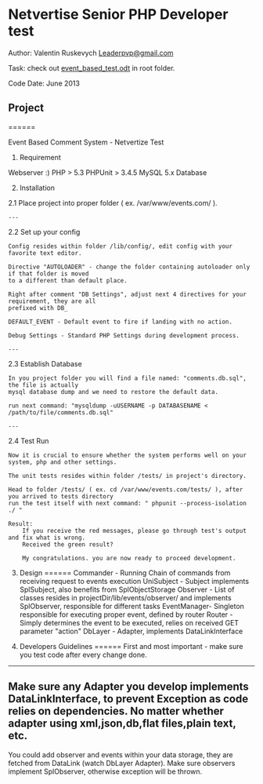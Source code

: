 
# Netvertise Senior PHP Developer test

Author: Valentin Ruskevych Leaderpvp@gmail.com

Task: check out [event_based_test.odt](event_based_test.odt) in root folder.

Code Date: June 2013

## Project
======

Event Based Comment System - Netvertize Test


1. Requirement

Webserver :)
PHP > 5.3
PHPUnit > 3.4.5
MySQL 5.x Database

2. Installation

2.1 Place project into proper folder ( ex. /var/www/events.com/ ).

    ---

2.2 Set up your config

    Config resides within folder /lib/config/, edit config with your favorite text editor.

    Directive "AUTOLOADER" - change the folder containing autoloader only if that folder is moved
    to a different than default place.

    Right after comment "DB Settings", adjust next 4 directives for your requirement, they are all
    prefixed with DB_

    DEFAULT_EVENT - Default event to fire if landing with no action.

    Debug Settings - Standard PHP Settings during development process.

    ---

2.3 Establish Database

    In you project folder you will find a file named: "comments.db.sql", the file is actually
    mysql database dump and we need to restore the default data.

    run next command: "mysqldump -uUSERNAME -p DATABASENAME < /path/to/file/comments.db.sql"

    ---

2.4 Test Run

    Now it is crucial to ensure whether the system performs well on your system, php and other settings.

    The unit tests resides within folder /tests/ in project's directory.

    Head to folder /tests/ ( ex. cd /var/www/events.com/tests/ ), after you arrived to tests directory
    run the test itself with next command: " phpunit --process-isolation ./ "

    Result:
        If you receive the red messages, please go through test's output and fix what is wrong.
        Received the green result?

        My congratulations. you are now ready to proceed development.


3. Design
======
Commander   - Running Chain of commands from receiving request to events execution
UniSubject  - Subject implements SplSubject, also benefits from SplObjectStorage
Observer    - List of classes resides in projectDir/lib/events/observer/ and implements SplObserver, responsible for
              different tasks
EventManager- Singleton responsible for executing proper event, defined by router
Router      - Simply determines the event to be executed, relies on received GET parameter "action"
DbLayer     - Adapter, implements DataLinkInterface


4. Developers Guidelines
======
First and most important - make sure you test code after every change done.
---
Make sure any Adapter you develop implements DataLinkInterface, to prevent Exception as code relies on dependencies.
No matter whether adapter using xml,json,db,flat files,plain text, etc.
---
You could add observer and events within your data storage, they are fetched from DataLink (watch DbLayer Adapter).
Make sure observers implement SplObserver, otherwise exception will be thrown.

